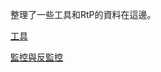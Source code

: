 整理了一些工具和RtP的資料在這邊。

[工具](https://github.com/hmsyuan/RtP/blob/master/ITtools.md)

[監控與反監控](https://github.com/hmsyuan/RtP/blob/master/Surveillance.md)
